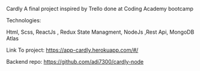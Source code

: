 Cardly
A final project inspired by Trello done at Coding Academy bootcamp

Technologies:

Html, Scss, ReactJs , Redux State Managment, NodeJs ,Rest Api, MongoDB Atlas

Link To project: https://app-cardly.herokuapp.com/#/

Backend repo: https://github.com/adi7300/cardly-node
